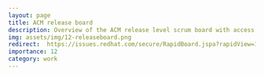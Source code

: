 ```yaml
---
layout: page
title: ACM release board
description: Overview of the ACM release level scrum board with access to assign issue points.
img: assets/img/12-releaseboard.png
redirect:  https://issues.redhat.com/secure/RapidBoard.jspa?rapidView=16729&view=planning
importance: 12
category: work
---
```

